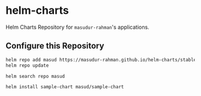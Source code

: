 # helm-charts
Helm Charts Repository for `masudur-rahman`'s applications.

## Configure this Repository

```sh
helm repo add masud https://masudur-rahman.github.io/helm-charts/stable
helm repo update

helm search repo masud

helm install sample-chart masud/sample-chart
```
